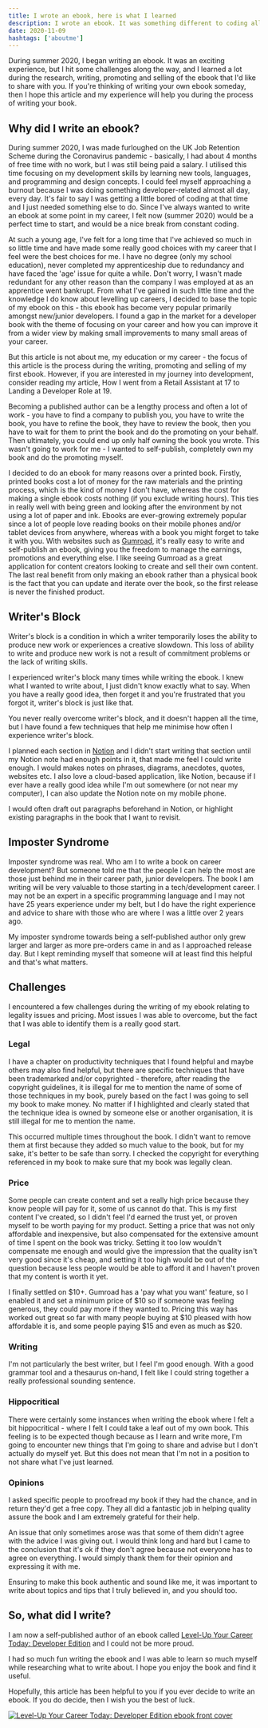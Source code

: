 ```yaml
---
title: I wrote an ebook, here is what I learned
description: I wrote an ebook. It was something different to coding all the time and I want to share my experience, successes and challenges.
date: 2020-11-09
hashtags: ['aboutme']
---
```


During summer <time datetime="2020">2020</time>, I began writing an ebook. It was an exciting experience, but I hit some challenges along the way, and I learned a lot during the research, writing, promoting and selling of the ebook that I'd like to share with you. If you're thinking of writing your own ebook someday, then I hope this article and my experience will help you during the process of writing your book.

## Why did I write an ebook?

During summer <time datetime="2020">2020</time>, I was made furloughed on the UK Job Retention Scheme during the Coronavirus pandemic - basically, I had about 4 months of free time with no work, but I was still being paid a salary. I utilised this time focusing on my development skills by learning new tools, languages, and programming and design concepts. I could feel myself approaching a burnout because I was doing something developer-related almost all day, every day. It's fair to say I was getting a little bored of coding at that time and I just needed something else to do. Since I've always wanted to write an ebook at some point in my career, I felt now (summer <time datetime="2020">2020</time>) would be a perfect time to start, and would be a nice break from constant coding.

At such a young age, I've felt for a long time that I've achieved so much in so little time and have made some really good choices with my career that I feel were the best choices for me. I have no degree (only my school education), never completed my apprenticeship due to redundancy and have faced the 'age' issue for quite a while. Don't worry, I wasn't made redundant for any other reason than the company I was employed at as an apprentice went bankrupt. From what I've gained in such little time and the knowledge I do know about levelling up careers, I decided to base the topic of my ebook on this - this ebook has become very popular primarily amongst new/junior developers. I found a gap in the market for a developer book with the theme of focusing on your career and how you can improve it from a wider view by making small improvements to many small areas of your career.

But this article is not about me, my education or my career - the focus of this article is the process during the writing, promoting and selling of my first ebook. However, if you are interested in my journey into development, consider reading my article, <nuxt-link to="/blog/how-i-went-from-a-retail-assistant-at-17-to-landing-a-developer-role-at-19">How I went from a Retail Assistant at 17 to Landing a Developer Role at 19</nuxt-link>.

Becoming a published author can be a lengthy process and often a lot of work - you have to find a company to publish you, you have to write the book, you have to refine the book, they have to review the book, then you have to wait for them to print the book and do the promoting on your behalf. Then ultimately, you could end up only half owning the book you wrote. This wasn't going to work for me - I wanted to self-publish, completely own my book and do the promoting myself.

I decided to do an ebook for many reasons over a printed book. Firstly, printed books cost a lot of money for the raw materials and the printing process, which is the kind of money I don't have, whereas the cost for making a single ebook costs nothing (if you exclude writing hours). This ties in really well with being green and looking after the environment by not using a lot of paper and ink. Ebooks are ever-growing extremely popular since a lot of people love reading books on their mobile phones and/or tablet devices from anywhere, whereas with a book you might forget to take it with you. With websites such as [Gumroad](https://gumroad.com/jackdomleo7), it's really easy to write and self-publish an ebook, giving you the freedom to manage the earnings, promotions and everything else. I like seeing Gumroad as a great application for content creators looking to create and sell their own content. The last real benefit from only making an ebook rather than a physical book is the fact that you can update and iterate over the book, so the first release is never the finished product.

## Writer's Block

Writer's block is a condition in which a writer temporarily loses the ability to produce new work or experiences a creative slowdown. This loss of ability to write and produce new work is not a result of commitment problems or the lack of writing skills.

I experienced writer's block many times while writing the ebook. I knew what I wanted to write about, I just didn't know exactly what to say. When you have a really good idea, then forget it and you're frustrated that you forgot it, writer's block is just like that.

You never really overcome writer's block, and it doesn't happen all the time, but I have found a few techniques that help me minimise how often I experience writer's block.

I planned each section in [Notion](https://www.notion.so) and I didn't start writing that section until my Notion note had enough points in it, that made me feel I could write enough. I would makes notes on phrases, diagrams, anecdotes, quotes, websites etc. I also love a cloud-based application, like Notion, because if I ever have a really good idea while I'm out somewhere (or not near my computer), I can also update the Notion note on my mobile phone.

I would often draft out paragraphs beforehand in Notion, or highlight existing paragraphs in the book that I want to revisit.

## Imposter Syndrome

Imposter syndrome was real. Who am I to write a book on career development? But someone told me that the people I can help the most are those just behind me in their career path, junior developers. The book I am writing will be very valuable to those starting in a tech/development career. I may not be an expert in a specific programming language and I may not have 25 years experience under my belt, but I do have the right experience and advice to share with those who are where I was a little over 2 years ago.

My imposter syndrome towards being a self-published author only grew larger and larger as more pre-orders came in and as I approached release day. But I kept reminding myself that someone will at least find this helpful and that's what matters.

## Challenges

I encountered a few challenges during the writing of my ebook relating to legality issues and pricing. Most issues I was able to overcome, but the fact that I was able to identify them is a really good start.

### Legal

I have a chapter on productivity techniques that I found helpful and maybe others may also find helpful, but there are specific techniques that have been trademarked and/or copyrighted - therefore, after reading the copyright guidelines, it is illegal for me to mention the name of some of those techniques in my book, purely based on the fact I was going to sell my book to make money. No matter if I highlighted and clearly stated that the technique idea is owned by someone else or another organisation, it is still illegal for me to mention the name.

This occurred multiple times throughout the book. I didn't want to remove them at first because they added so much value to the book, but for my sake, it's better to be safe than sorry. I checked the copyright for everything referenced in my book to make sure that my book was legally clean.

### Price

Some people can create content and set a really high price because they know people will pay for it, some of us cannot do that. This is my first content I've created, so I didn't feel I'd earned the trust yet, or proven myself to be worth paying for my product. Setting a price that was not only affordable and inexpensive, but also compensated for the extensive amount of time I spent on the book was tricky. Setting it too low wouldn't compensate me enough and would give the impression that the quality isn't very good since it's cheap, and setting it too high would be out of the question because less people would be able to afford it and I haven't proven that my content is worth it yet.

I finally settled on $10+. Gumroad has a 'pay what you want' feature, so I enabled it and set a minimum price of $10 so if someone was feeling generous, they could pay more if they wanted to. Pricing this way has worked out great so far with many people buying at $10 pleased with how affordable it is, and some people paying $15 and even as much as $20.

### Writing

I'm not particularly the best writer, but I feel I'm good enough. With a good grammar tool and a thesaurus on-hand, I felt like I could string together a really professional sounding sentence.

### Hippocritical

There were certainly some instances when writing the ebook where I felt a bit hippocritical - where I felt I could take a leaf out of my own book. This feeling is to be expected though because as I learn and write more, I'm going to encounter new things that I'm going to share and advise but I don't actually do myself yet. But this does not mean that I'm not in a position to not share what I've just learned.

### Opinions

I asked specific people to proofread my book if they had the chance, and in return they'd get a free copy. They all did a fantastic job in helping quality assure the book and I am extremely grateful for their help.

An issue that only sometimes arose was that some of them didn't agree with the advice I was giving out. I would think long and hard but I came to the conclusion that it's ok if they don't agree because not everyone has to agree on everything. I would simply thank them for their opinion and expressing it with me.

Ensuring to make this book authentic and sound like me, it was important to write about topics and tips that I truly believed in, and you should too.

## So, what did I write?

I am now a self-published author of an ebook called [Level-Up Your Career Today: Developer Edition](https://levelupyourcareer.today) and I could not be more proud.

I had so much fun writing the ebook and I was able to learn so much myself while researching what to write about. I hope you enjoy the book and find it useful.

Hopefully, this article has been helpful to you if you ever decide to write an ebook. If you do decide, then I wish you the best of luck.

[![Level-Up Your Career Today: Developer Edition ebook front cover](/blog/i-wrote-an-ebook-here-is-what-i-learned/levelupyourcareertoday.png)](https://levelupyourcareer.today)
